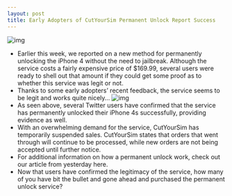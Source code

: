 ```yaml
---
layout: post
title: Early Adopters of CutYourSim Permanent Unlock Report Success
---
```

![img](http://media.idownloadblog.com/wp-content/uploads/2011/04/iTunes-Unlock.jpg)
* Earlier this week, we reported on a new method for permanently unlocking the iPhone 4 without the need to jailbreak. Although the service costs a fairly expensive price of $169.99, several users were ready to shell out that amount if they could get some proof as to whether this service was legit or not.
* Thanks to some early adopters’ recent feedback, the service seems to be legit and works quite nicely…
![img](http://media.idownloadblog.com/wp-content/uploads/2011/04/CutYourSim-Tweets.bmp)
* As seen above, several Twitter users have confirmed that the service has permanently unlocked their iPhone 4s successfully, providing evidence as well.
* With an overwhelming demand for the service, CutYourSim has temporarily suspended sales. CutYourSim states that orders that went through will continue to be processed, while new orders are not being accepted until further notice.
* For additional information on how a permanent unlock work, check out our article from yesterday here.
* Now that users have confirmed the legitimacy of the service, how many of you have bit the bullet and gone ahead and purchased the permanent unlock service?

